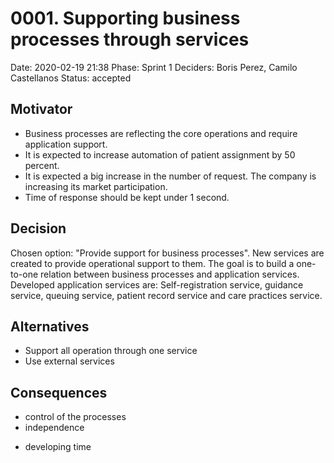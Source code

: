 # 0001. Supporting business processes through services

Date: 2020-02-19 21:38
Phase: Sprint 1
Deciders: Boris Perez, Camilo Castellanos
Status: accepted

## Motivator

* Business processes are reflecting the core operations and require application support.
* It is expected to increase automation of patient assignment by 50 percent.
* It is expected a big increase in the number of request. The company is increasing its market participation. 
* Time of response should be kept under 1 second.

## Decision

Chosen option: "Provide support for business processes". New services are created to provide operational support to them. The goal is to build a one-to-one relation between business processes and application services. Developed application services are: Self-registration service, guidance service, queuing service, patient record service and care practices service. 

## Alternatives

* Support all operation through one service
* Use external services

## Consequences

+ control of the processes
+ independence
- developing time